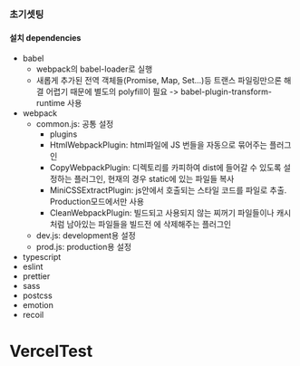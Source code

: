 ### 초기셋팅

#### 설치 dependencies

- babel
  - webpack의 babel-loader로 실행
  - 새롭게 추가된 전역 객체들(Promise, Map, Set...)등 트랜스 파일링만으론 해결 어렵기 때문에 별도의
    polyfill이 필요 -> babel-plugin-transform-runtime 사용
- webpack
  - common.js: 공통 설정
    - plugins
    - HtmlWebpackPlugin: html파일에 JS 번들을 자동으로 묶어주는 플러그인
    - CopyWebpackPlugin: 디렉토리를 카피하여 dist에 들어갈 수 있도록 설정하는 플러그인, 현재의 경우
      static에 있는 파일들 복사
    - MiniCSSExtractPlugin: js안에서 호출되는 스타일 코드를 파일로 추출. Production모드에서만 사용
    - CleanWebpackPlugin: 빌드되고 사용되지 않는 찌꺼기 파일들이나 캐시처럼 남아있는 파일들을 빌드전
      에 삭제해주는 플러그인
  - dev.js: development용 설정
  - prod.js: production용 설정
- typescript
- eslint
- prettier
- sass
- postcss
- emotion
- recoil
# VercelTest

